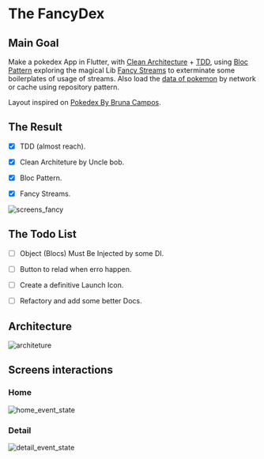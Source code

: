 # The FancyDex
## Main Goal


Make a pokedex App in Flutter, with [Clean Architecture](https://blog.cleancoder.com/uncle-bob/2012/08/13/the-clean-architecture.html) + [TDD](https://resocoder.com/flutter-clean-architecture-tdd/),  using [Bloc Pattern](https://www.youtube.com/watch?v=PLHln7wHgPE) exploring the magical Lib [Fancy Streams](https://github.com/rcorbellini/FancyStreams) to exterminate some boilerplates of usage of streams.
Also load the [data of pokemon](https://pokeapi.co/) by network or cache using repository pattern.

Layout inspired on [Pokedex By Bruna Campos](https://dribbble.com/shots/14241781-Pok-dex/attachments/5886808?mode=media.).


## The Result
- [x] TDD (almost reach).
- [x] Clean Architeture by Uncle bob.
- [x] Bloc Pattern.
- [x] Fancy Streams.


![screens_fancy](https://user-images.githubusercontent.com/151217/107714940-f1b0c280-6cac-11eb-9bb0-9cfa00d0a5b7.png)


## The Todo List
- [ ] Object (Blocs) Must Be Injected by some DI.
- [ ] Button to relad when erro happen.
- [ ] Create a definitive Launch Icon.
- [ ] Refactory and add some better Docs.


## Architecture
![architeture](https://user-images.githubusercontent.com/151217/107596502-a6d47380-6bf6-11eb-8adc-2591c9fd538b.jpg)

## Screens interactions
### Home
![home_event_state](https://user-images.githubusercontent.com/151217/107593763-e72ff380-6bee-11eb-9d64-292e5fb1da56.jpg)

### Detail
![detail_event_state](https://user-images.githubusercontent.com/151217/107593760-e4cd9980-6bee-11eb-9aff-15f71a8b8a3d.jpg)
